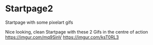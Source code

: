 # Startpage2
Startpage with some pixelart gifs

Nice looking, clean Startpage with these 2 Gifs in the centre of action
https://imgur.com/mq9SinV https://imgur.com/ksT0RL3
